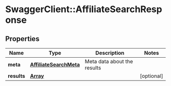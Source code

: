 # SwaggerClient::AffiliateSearchResponse

## Properties
Name | Type | Description | Notes
------------ | ------------- | ------------- | -------------
**meta** | [**AffiliateSearchMeta**](AffiliateSearchMeta.md) | Meta data about the results |
**results** | [**Array<AffiliateSearchResult>**](AffiliateSearchResult.md) |  | [optional]


